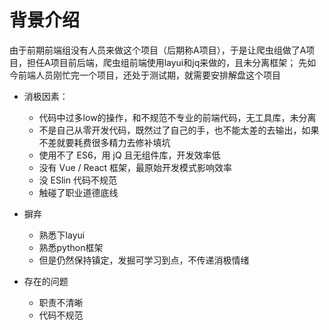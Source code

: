 # 背景介绍

由于前期前端组没有人员来做这个项目（后期称A项目），于是让爬虫组做了A项目，担任A项目前后端，爬虫组前端使用layui和jq来做的，且未分离框架；
先如今前端人员刚忙完一个项目，还处于测试期，就需要安排解盘这个项目

- 消极因素：
  - 代码中过多low的操作，和不规范不专业的前端代码，无工具库，未分离
  - 不是自己从零开发代码，既然过了自己的手，也不能太差的去输出，如果不差就要耗费很多精力去修补填坑
  - 使用不了 ES6，用 jQ 且无组件库，开发效率低
  - 没有 Vue / React 框架，最原始开发模式影响效率
  - 没 ESlin 代码不规范
  - 触碰了职业道德底线

- 摒弃
  - 熟悉下layui
  - 熟悉python框架
  - 但是仍然保持镇定，发掘可学习到点，不传递消极情绪

- 存在的问题
  - 职责不清晰
  - 代码不规范